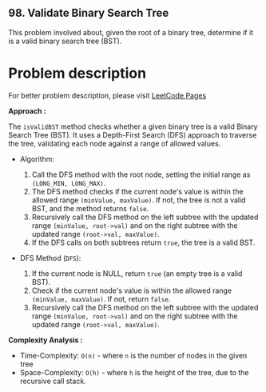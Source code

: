 ## 98. Validate Binary Search Tree

This problem involved about, given the root of a binary tree, determine if it is a valid binary search tree (BST).

# Problem description

For better problem description, please visit [LeetCode Pages](https://leetcode.com/problems/validate-binary-search-tree/description/)

**Approach :**<br/>

The `isValidBST` method checks whether a given binary tree is a valid Binary Search Tree (BST). It uses a Depth-First Search (DFS) approach to traverse the tree, validating each node against a range of allowed values.

-   Algorithm:

    1. Call the DFS method with the root node, setting the initial range as `(LONG_MIN, LONG_MAX)`.
    2. The DFS method checks if the current node's value is within the allowed range `(minValue, maxValue)`. If not, the tree is not a valid BST, and the method returns `false`.
    3. Recursively call the DFS method on the left subtree with the updated range `(minValue, root->val)` and on the right subtree with the updated range `(root->val, maxValue)`.
    4. If the DFS calls on both subtrees return `true`, the tree is a valid BST.

-   DFS Method (`DFS`):

    1. If the current node is NULL, return `true` (an empty tree is a valid BST).
    2. Check if the current node's value is within the allowed range `(minValue, maxValue)`. If not, return `false`.
    3. Recursively call the DFS method on the left subtree with the updated range `(minValue, root->val)` and on the right subtree with the updated range `(root->val, maxValue)`.

**Complexity Analysis :**<br/>

-   Time-Complexity: `O(n)` - where `n` is the number of nodes in the given tree
-   Space-Complexity: `O(h)` - where `h` is the height of the tree, due to the recursive call stack.
